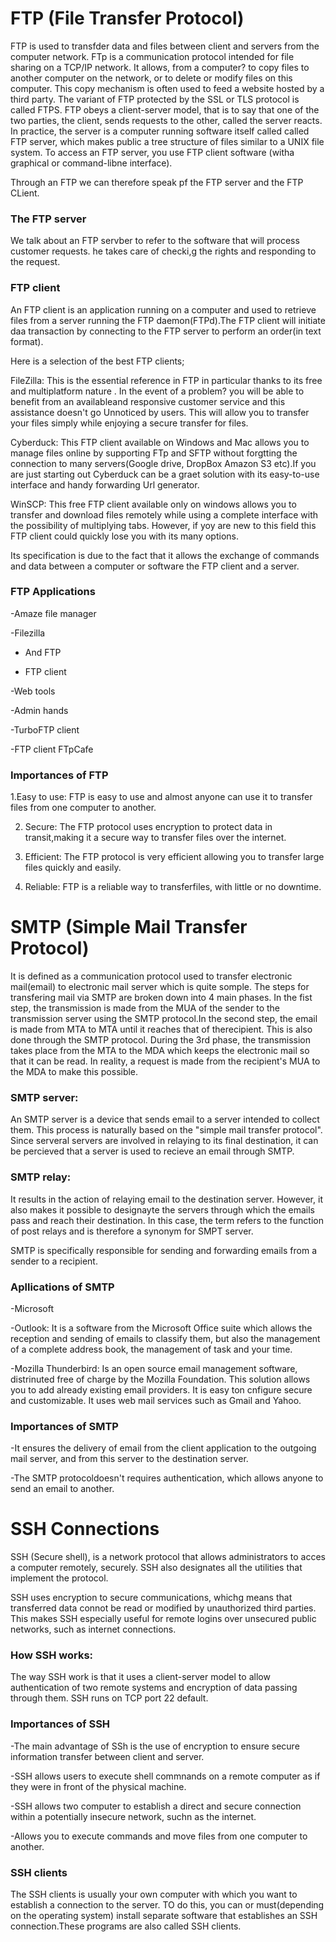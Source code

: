 # FTP (File Transfer Protocol)

FTP is used to transfder data and files between client and servers from the computer network. FTp is a communication protocol intended for file sharing on a TCP/IP network. It allows, from a computer? to copy files to another computer on the network, or to delete or modify files on this computer. This copy mechanism is often used to feed a website hosted by a third party.
The variant of FTP protected by the SSL or TLS protocol is called FTPS. FTP obeys a client-server model, that is to say that one of the two parties, the client, sends requests to the other, called the server reacts. In practice,  the server is a computer running software itself called called FTP server, which makes public a tree structure of files similar to a UNIX file system.
To access an FTP server, you use FTP client software (witha graphical or command-libne interface).

Through an FTP we can therefore speak pf the FTP server and the FTP CLient.

### The FTP server
We talk about an FTP servber to refer to the software that will process customer requests. he takes care of checki,g the rights and responding to the request.

### FTP client
An FTP client is an application running on a computer and used to retrieve files from a server running the FTP daemon(FTPd).The FTP client will initiate daa transaction by connecting to the FTP server to perform an order(in text format).

Here is a selection of the best FTP clients;

FileZilla: This is the essential reference in FTP in particular thanks to its free and multiplatform nature . In the event of a problem? you will be able to benefit from an availableand responsive customer service and this assistance doesn't go Unnoticed by users.
This will allow you to transfer your files simply while enjoying a secure transfer for files.

Cyberduck: This FTP client available on Windows and Mac allows you to manage files online by supporting FTp and SFTP without forgtting the connection to many servers(Google drive, DropBox Amazon S3 etc).If you are just starting out Cyberduck can be a graet solution with its easy-to-use interface and handy forwarding Url generator.

WinSCP: This free FTP client available only on windows allows you to transfer and download files remotely while using a complete interface with the possibility of multiplying tabs. However, if yoy are new to this field this FTP client could quickly lose you with its many options.

Its specification is due to the fact that it allows the exchange of commands and data between a computer or software the FTP client and a server.

### FTP Applications
-Amaze file manager

-Filezilla

- And FTP

- FTP client

-Web tools

-Admin hands

-TurboFTP client

-FTP client FTpCafe

### Importances of FTP
1.Easy to use: FTP is easy to use and almost anyone can use it to transfer files from one computer to another.

2. Secure: The FTP protocol uses encryption to protect data in transit,making it a secure way to transfer files over the internet.

3. Efficient: The FTP protocol is very efficient allowing you to transfer large files quickly and easily.

4. Reliable: FTP is a reliable way to transferfiles, with little or no downtime.


# SMTP (Simple Mail Transfer Protocol)
 It is defined as a communication protocol used to transfer electronic mail(email) to electronic mail server which is quite somple.
 The steps for transfering mail via SMTP are broken down into 4 main phases.
 In the fist step, the transmission is made from the MUA of the sender to the transmission server using the SMTP protocol.In the second step, the email is made from MTA to MTA until it reaches that of therecipient. This is also done through the SMTP protocol. During the 3rd phase, the transmission takes place from the MTA to the MDA which keeps the electronic mail so that it can be read. In reality, a request is made from the recipient's MUA to the MDA to make this possible.

 ### SMTP server:
 An SMTP server is a device that sends email to a server intended to collect them. This process is naturally based on the "simple mail transfer protocol". Since serveral servers are involved in relaying to its final destination, it can be percieved that a server is used to recieve an email through SMTP.

 ### SMTP relay:
 It results in the action of relaying email to the destination server. However, it also makes it possible to designayte the servers through which the emails pass and reach their destination. In this case, the term refers to the function of post relays and is therefore a synonym for SMPT server.

 SMTP is specifically responsible for sending and forwarding emails from a sender to a recipient.

 ### Apllications of SMTP
 -Microsoft

 -Outlook: It is a software from the Microsoft Office suite which allows the reception and sending of emails to classify them, but also the management of a complete address book, the management of task and your time. 

 -Mozilla Thunderbird: Is an open source email management software, distrinuted free of charge by the Mozilla Foundation. This solution allows you to add already existing email providers. It is easy ton cnfigure secure and customizable.
 It uses web mail services such as Gmail and Yahoo.

 ### Importances of SMTP
 -It ensures the delivery of email from the client application to the outgoing mail server, and from this server to the destination server.

 -The SMTP protocoldoesn't requires authentication, which allows anyone to send an email to another.


 # SSH Connections
 SSH (Secure shell), is a network protocol that allows administrators to acces a computer remotely, securely.
 SSH also designates all the utilities that implement the protocol.

 SSH uses encryption to secure communications, whichg means that transferred data connot be read or modified by unauthorized third parties. This makes SSH especially useful for remote logins over unsecured public networks, such as internet connections.


 ### How SSH works:
 The way SSH work is that it uses a client-server model to allow authentication of two remote systems and encryption of data passing through them. SSH runs on TCP port 22 default.

 ### Importances of SSH
 -The main advantage of SSh is the use of encryption to ensure secure information transfer between client and server.

 -SSH allows users to execute shell commnands on a remote computer as if they were in front of the physical machine.

 -SSH allows two computer to establish a direct and secure connection within a potentially insecure network, suchn as the internet.

 -Allows you to execute commands and move files from one computer to another.

 ### SSH clients
 The SSH clients is usually your own computer with which  you want to establish a connection to the server. TO do this, you can or must(depending on the operating system) install separate software that establishes an SSH connection.These programs are also called SSH clients.

